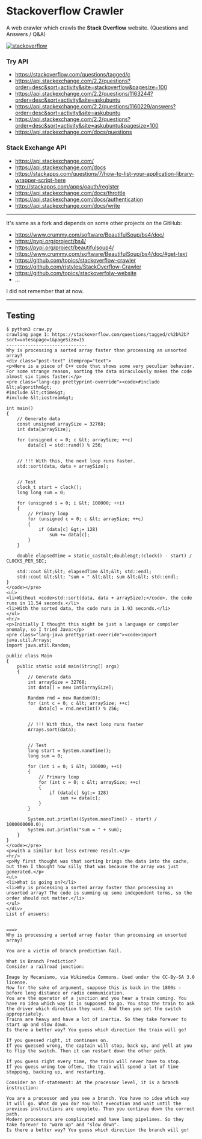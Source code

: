 
# Stackoverflow Crawler

A web crawler which crawls the **Stack Overflow** website. (Questions and Answers / Q&A)

[![stackoverflow](logo.png)](https://stackoverflow.com/)

### Try API

- https://stackoverflow.com/questions/tagged/c
- https://api.stackexchange.com/2.2/questions?order=desc&sort=activity&site=stackoverflow&pagesize=100
- https://api.stackexchange.com/2.2/questions/1163244?order=desc&sort=activity&site=askubuntu
- https://api.stackexchange.com/2.2/questions/1160229/answers?order=desc&sort=activity&site=askubuntu
- https://api.stackexchange.com/2.2/questions?order=desc&sort=activity&site=askubuntu&pagesize=100
- https://api.stackexchange.com/docs/questions

### Stack Exchange API

- https://api.stackexchange.com/
- https://api.stackexchange.com/docs
- https://stackapps.com/questions/7/how-to-list-your-application-library-wrapper-script-here
- http://stackapps.com/apps/oauth/register
- https://api.stackexchange.com/docs/throttle
- https://api.stackexchange.com/docs/authentication
- https://api.stackexchange.com/docs/write

-------

It's same as a fork and depends on some other projects on the GitHub:

- https://www.crummy.com/software/BeautifulSoup/bs4/doc/
- https://pypi.org/project/bs4/
- https://pypi.org/project/beautifulsoup4/
- https://www.crummy.com/software/BeautifulSoup/bs4/doc/#get-text
- https://github.com/topics/stackoverflow-crawler
- https://github.com/rjstyles/StackOverflow-Crawler
- https://github.com/topics/stackoverfolw-website
- ...

I did not remember that at now.

---------

## Testing

```
$ python3 craw.py
crawling page 1: https://stackoverflow.com/questions/tagged/c%2b%2b?sort=votes&page=1&pageSize=15
------------------------------
Why is processing a sorted array faster than processing an unsorted array?
<div class="post-text" itemprop="text">
<p>Here is a piece of C++ code that shows some very peculiar behavior. For some strange reason, sorting the data miraculously makes the code almost six times faster:</p>
<pre class="lang-cpp prettyprint-override"><code>#include &lt;algorithm&gt;
#include &lt;ctime&gt;
#include &lt;iostream&gt;

int main()
{
	// Generate data
	const unsigned arraySize = 32768;
	int data[arraySize];

	for (unsigned c = 0; c &lt; arraySize; ++c)
		data[c] = std::rand() % 256;


	// !!! With this, the next loop runs faster.
	std::sort(data, data + arraySize);


	// Test
	clock_t start = clock();
	long long sum = 0;

	for (unsigned i = 0; i &lt; 100000; ++i)
	{
		// Primary loop
		for (unsigned c = 0; c &lt; arraySize; ++c)
		{
			if (data[c] &gt;= 128)
				sum += data[c];
		}
	}

	double elapsedTime = static_cast&lt;double&gt;(clock() - start) / CLOCKS_PER_SEC;

	std::cout &lt;&lt; elapsedTime &lt;&lt; std::endl;
	std::cout &lt;&lt; "sum = " &lt;&lt; sum &lt;&lt; std::endl;
}
</code></pre>
<ul>
<li>Without <code>std::sort(data, data + arraySize);</code>, the code runs in 11.54 seconds.</li>
<li>With the sorted data, the code runs in 1.93 seconds.</li>
</ul>
<hr/>
<p>Initially I thought this might be just a language or compiler anomaly, so I tried Java:</p>
<pre class="lang-java prettyprint-override"><code>import java.util.Arrays;
import java.util.Random;

public class Main
{
	public static void main(String[] args)
	{
		// Generate data
		int arraySize = 32768;
		int data[] = new int[arraySize];

		Random rnd = new Random(0);
		for (int c = 0; c &lt; arraySize; ++c)
			data[c] = rnd.nextInt() % 256;


		// !!! With this, the next loop runs faster
		Arrays.sort(data);


		// Test
		long start = System.nanoTime();
		long sum = 0;

		for (int i = 0; i &lt; 100000; ++i)
		{
			// Primary loop
			for (int c = 0; c &lt; arraySize; ++c)
			{
				if (data[c] &gt;= 128)
					sum += data[c];
			}
		}

		System.out.println((System.nanoTime() - start) / 1000000000.0);
		System.out.println("sum = " + sum);
	}
}
</code></pre>
<p>with a similar but less extreme result.</p>
<hr/>
<p>My first thought was that sorting brings the data into the cache, but then I thought how silly that was because the array was just generated.</p>
<ul>
<li>What is going on?</li>
<li>Why is processing a sorted array faster than processing an unsorted array? The code is summing up some independent terms, so the order should not matter.</li>
</ul>
</div>
List of answers:


===>
Why is processing a sorted array faster than processing an unsorted array?

You are a victim of branch prediction fail.

What is Branch Prediction?
Consider a railroad junction:

Image by Mecanismo, via Wikimedia Commons. Used under the CC-By-SA 3.0 license.
Now for the sake of argument, suppose this is back in the 1800s - before long distance or radio communication.
You are the operator of a junction and you hear a train coming. You have no idea which way it is supposed to go. You stop the train to ask the driver which direction they want. And then you set the switch appropriately.
Trains are heavy and have a lot of inertia. So they take forever to start up and slow down.
Is there a better way? You guess which direction the train will go!

If you guessed right, it continues on.
If you guessed wrong, the captain will stop, back up, and yell at you to flip the switch. Then it can restart down the other path.

If you guess right every time, the train will never have to stop.
If you guess wrong too often, the train will spend a lot of time stopping, backing up, and restarting.

Consider an if-statement: At the processor level, it is a branch instruction:

You are a processor and you see a branch. You have no idea which way it will go. What do you do? You halt execution and wait until the previous instructions are complete. Then you continue down the correct path.
Modern processors are complicated and have long pipelines. So they take forever to "warm up" and "slow down".
Is there a better way? You guess which direction the branch will go!
